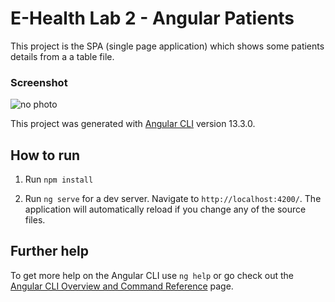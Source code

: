 # E-Health Lab 2 - Angular Patients

This project is the SPA (single page application) which shows some patients details from a a table file.

### Screenshot

![no photo]("patients_ss.PNG")
 
This project was generated with [Angular CLI](https://github.com/angular/angular-cli) version 13.3.0.

## How to run

1. Run `npm install`

2. Run `ng serve` for a dev server. Navigate to `http://localhost:4200/`. The application will automatically reload if you change any of the source files.

## Further help

To get more help on the Angular CLI use `ng help` or go check out the [Angular CLI Overview and Command Reference](https://angular.io/cli) page.
